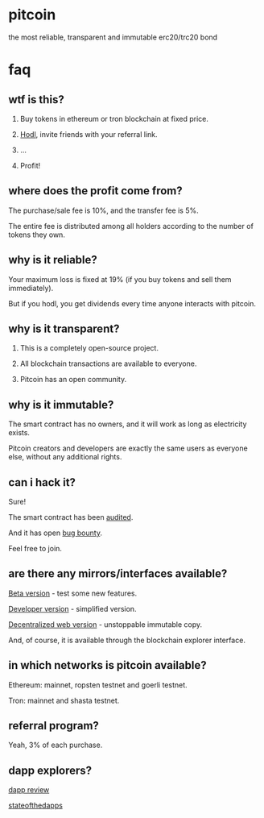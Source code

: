 # pitcoin

the most reliable, transparent and immutable erc20/trc20 bond

# faq

## wtf is this?

1. Buy tokens in ethereum or tron blockchain at fixed price.

2. [Hodl](https://duckduckgo.com/?q=hodl&ia=web), invite friends with your referral link.

3. ...

4. Profit!

## where does the profit come from?

The purchase/sale fee is 10%, and the transfer fee is 5%.

The entire fee is distributed among all holders according to the number of tokens they own.

## why is it reliable?

Your maximum loss is fixed at 19% (if you buy tokens and sell them immediately).

But if you hodl, you get dividends every time anyone interacts with pitcoin.

## why is it transparent?

1. This is a completely open-source project.

2. All blockchain transactions are available to everyone.

3. Pitcoin has an open community.

## why is it immutable?

The smart contract has no owners, and it will work as long as electricity exists.

Pitcoin creators and developers are exactly the same users as everyone else, without any additional rights.

## can i hack it?

Sure!

The smart contract has been [audited](https://github.com/pit-coin/pit-coin.github.io/blob/master/contracts/audit.pdf).

And it has open [bug bounty](https://gitcoin.co/issue/pit-coin/pit-coin.github.io/1/4511).

Feel free to join.

## are there any mirrors/interfaces available?

[Beta version](https://pit-coin.github.io/beta/) - test some new features.

[Developer version](https://aqoleg/github.io/pitcoin) - simplified version.

[Decentralized web version](https://arweave.net/M7bt9_JTqGIbjZgFL5J-xYm-HlwjSIsMeUOQC79_sP4) - unstoppable immutable copy.

And, of course, it is available through the blockchain explorer interface.

## in which networks is pitcoin available?

Ethereum: mainnet, ropsten testnet and goerli testnet.

Tron: mainnet and shasta testnet.

## referral program?

Yeah, 3% of each purchase.

## dapp explorers?

[dapp review](https://dapp.review/dapp/PITcoin-Bond)

[stateofthedapps](https://www.stateofthedapps.com/dapps/pitcoin-bond)
